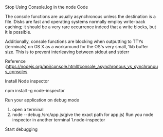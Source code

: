 Stop Using Console.log in the node Code 

The console functions are usually asynchronous unless the destination is a file. Disks are fast and operating systems normally employ write-back caching; it should be a very rare occurrence indeed that a write blocks, but it is possible.

Additionally, console functions are blocking when outputting to TTYs (terminals) on OS X as a workaround for the OS's very small, 1kb buffer size. This is to prevent interleaving between stdout and stderr

Reference :https://nodejs.org/api/console.html#console_asynchronous_vs_synchronous_consoles


Install Node inspector 

npm install -g node-inspector
 
Run your application on debug mode 
   1. open a terminal  
   2. node --debug /src/app.js(give the exact path for app.js)
Run you node inspector in another terminal 
   1.node-inspector 
   
Start debugging    
   
 